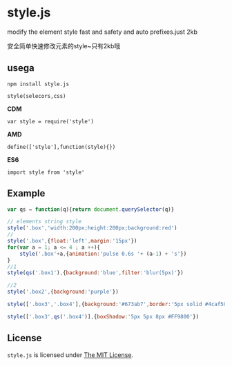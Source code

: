 # style.js
modify the element style fast and safety and auto prefixes.just 2kb

安全简单快速修改元素的style~只有2kb哦

## usega

`npm install style.js`

`style(selecors,css)`


**CDM**

`var style = require('style')`

**AMD**

`define(['style'],function(style){})`

**ES6**

`import style from 'style'`


## Example

```javascript
var qs = function(q){return document.querySelector(q)}

// elements string style
style('.box','width:200px;height:200px;background:red')
// 
style('.box',{float:'left',margin:'15px'})
for(var a = 1; a <= 4 ; a ++){
    style('.box'+a,{animation:'pulse 0.6s '+ (a-1) + 's'})
}
//1
style(qs('.box1'),{background:'blue',filter:'blur(5px)'})

//2
style('.box2',{background:'purple'})

style(['.box3','.box4'],{background:'#673ab7',border:'5px solid #4caf50'})

style(['.box3',qs('.box4')],{boxShadow:'5px 5px 8px #FF9800'})
```


## License
`style.js` is licensed under [The MIT License](LICENSE).
